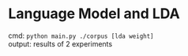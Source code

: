 # Language Model and LDA
cmd: `python main.py ./corpus [lda weight]`  
output: results of 2 experiments
